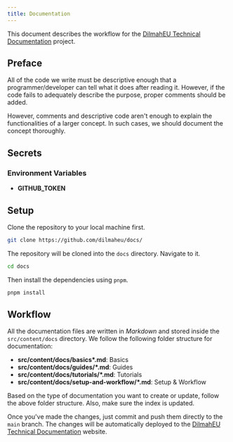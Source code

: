 ```yaml
---
title: Documentation
---
```


This document describes the workflow for the [DilmahEU Technical Documentation](https://github.com/dilmaheu/docs) project.

## Preface

All of the code we write must be descriptive enough that a programmer/developer can tell what it does after reading it. However, if the code fails to adequately describe the purpose, proper comments should be added.

However, comments and descriptive code aren't enough to explain the functionalities of a larger concept. In such cases, we should document the concept thoroughly.

## Secrets

### Environment Variables

- **GITHUB_TOKEN**

## Setup

Clone the repository to your local machine first.

```bash
git clone https://github.com/dilmaheu/docs/
```

The repository will be cloned into the `docs` directory. Navigate to it.

```bash
cd docs
```

Then install the dependencies using `pnpm`.

```bash
pnpm install
```

## Workflow

All the documentation files are written in _Markdown_ and stored inside the `src/content/docs` directory. We follow the following folder structure for documentation:

- **src/content/docs/basics\*.md**: Basics
- **src/content/docs/guides/\*.md**: Guides
- **src/content/docs/tutorials/\*.md**: Tutorials
- **src/content/docs/setup-and-workflow/\*.md**: Setup & Workflow

Based on the type of documentation you want to create or update, follow the above folder structure. Also, make sure the index is updated.

Once you've made the changes, just commit and push them directly to the `main` branch. The changes will be automatically deployed to the [DilmahEU Technical Documentation](https://docs.dilmahtea.me) website.
